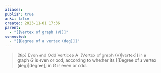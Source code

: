 ```yaml
---
aliases: 
publish: true
anki: false
created: 2023-11-01 17:36
parent:
  - "[[Vertex of graph (V)]]"
connected:
  - "[[Degree of a vertex (deg)]]"
---
```

> [!tip] Even and Odd Vertices
> A [[Vertex of graph (V)|vertex]] in a graph ${} G {}$ is even or odd, according to whether its [[Degree of a vertex (deg)|degree]]  in ${} G$ is even or odd.















